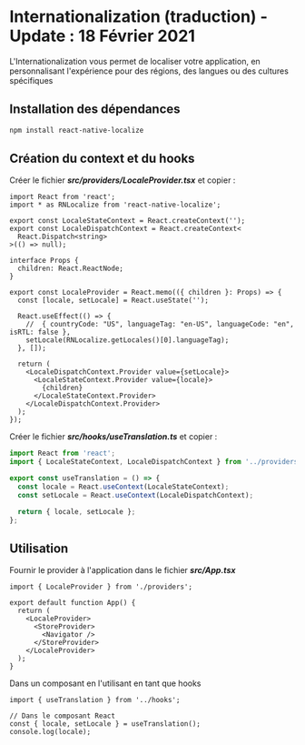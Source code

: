 # Internationalization (traduction) - Update : 18 Février 2021

L'Internationalization vous permet de localiser votre application, en personnalisant l'expérience pour des régions, des langues ou des cultures spécifiques

## Installation des dépendances

```zsh
npm install react-native-localize
```

## Création du context et du hooks

Créer le fichier ***src/providers/LocaleProvider.tsx*** et copier :

```tsx
import React from 'react';
import * as RNLocalize from 'react-native-localize';

export const LocaleStateContext = React.createContext('');
export const LocaleDispatchContext = React.createContext<
  React.Dispatch<string>
>(() => null);

interface Props {
  children: React.ReactNode;
}

export const LocaleProvider = React.memo(({ children }: Props) => {
  const [locale, setLocale] = React.useState('');

  React.useEffect(() => {
    //  { countryCode: "US", languageTag: "en-US", languageCode: "en", isRTL: false },
    setLocale(RNLocalize.getLocales()[0].languageTag);
  }, []);

  return (
    <LocaleDispatchContext.Provider value={setLocale}>
      <LocaleStateContext.Provider value={locale}>
        {children}
      </LocaleStateContext.Provider>
    </LocaleDispatchContext.Provider>
  );
});
```

Créer le fichier ***src/hooks/useTranslation.ts*** et copier :

```ts
import React from 'react';
import { LocaleStateContext, LocaleDispatchContext } from '../providers';

export const useTranslation = () => {
  const locale = React.useContext(LocaleStateContext);
  const setLocale = React.useContext(LocaleDispatchContext);

  return { locale, setLocale };
};
```

## Utilisation

Fournir le provider à l'application dans le fichier ***src/App.tsx***

```tsx
import { LocaleProvider } from './providers';

export default function App() {
  return (
    <LocaleProvider>
      <StoreProvider>
        <Navigator />
      </StoreProvider>
    </LocaleProvider>
  );
}
```

Dans un composant en l'utilisant en tant que hooks

```tsx
import { useTranslation } from '../hooks';

// Dans le composant React
const { locale, setLocale } = useTranslation();
console.log(locale);
```


